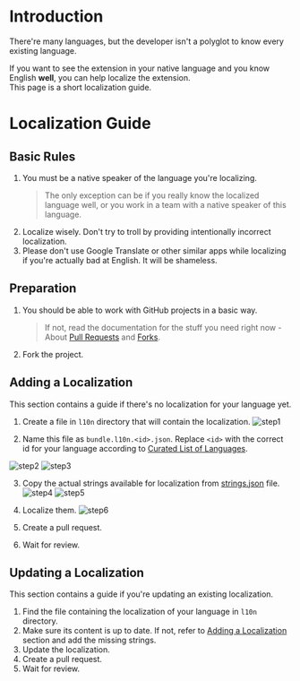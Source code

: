 # Introduction
There're many languages, but the developer isn't a polyglot to know every existing language.

If you want to see the extension in your native language and you know English **well**, you can help localize the extension.\
This page is a short localization guide.

# Localization Guide

## Basic Rules
1. You must be a native speaker of the language you're localizing.
    > The only exception can be if you really know the localized language well, or you work in a team with a native speaker of this language.
2. Localize wisely. Don't try to troll by providing intentionally incorrect localization.
3. Please don't use Google Translate or other similar apps while localizing if you're actually bad at English. It will be shameless.

## Preparation
1. You should be able to work with GitHub projects in a basic way.
    > If not, read the documentation for the stuff you need right now - About [Pull Requests](https://docs.github.com/en/pull-requests) and [Forks](https://docs.github.com/en/pull-requests/collaborating-with-pull-requests/working-with-forks/about-forks).
2. Fork the project.

## Adding a Localization
This section contains a guide if there's no localization for your language yet.

1. Create a file in `l10n` directory that will contain the localization.
![step1](https://user-images.githubusercontent.com/70468667/214233935-3ba6783f-921b-4839-a178-ed2770e5fbe6.jpg)

2. Name this file as `bundle.l10n.<id>.json`. Replace `<id>` with the correct id for your language according to [Curated List of Languages](https://mozilla-l10n.github.io/firefox-languages/).
 
![step2](https://user-images.githubusercontent.com/70468667/214234541-0d37ace7-de67-4678-9165-c62bbef86496.jpg)
![step3](https://user-images.githubusercontent.com/70468667/214234550-8006da2a-577d-4462-89ef-1de21dd8c3b3.jpg)

3. Copy the actual strings available for localization from [strings.json](./strings.json) file.
![step4](https://user-images.githubusercontent.com/70468667/214234853-29c2b611-bdbd-4b44-85e0-cdb9a05e5851.jpg)
![step5](https://user-images.githubusercontent.com/70468667/214234857-4198fa5e-f4e9-46d4-a87e-b9577cd288a3.jpg)

4. Localize them.
![step6](https://user-images.githubusercontent.com/70468667/214234993-99688677-4c84-4dae-a8d7-edc81a9a0f27.jpg)

5. Create a pull request.
6. Wait for review.

## Updating a Localization
This section contains a guide if you're updating an existing localization.

1. Find the file containing the localization of your language in `l10n` directory.
2. Make sure its content is up to date. If not, refer to [Adding a Localization](#adding-a-localization) section and add the missing strings.
3. Update the localization.
4. Create a pull request.
5. Wait for review.
